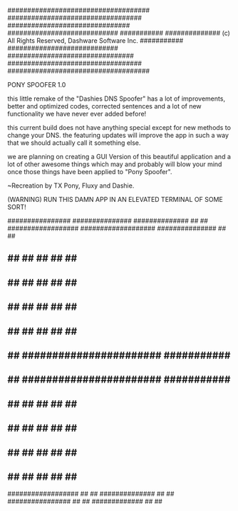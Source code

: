 ####################################
##################################
###############################
############################
###########
############## (c) All Rights Reserved, Dashware Software Inc.
###########
############################
################################
##################################
####################################



PONY SPOOFER 1.0

this little remake of the "Dashies DNS Spoofer" has a lot of improvements, better and optimized codes, corrected
sentences and a lot of new functionality we have never ever added before! 

this current build does not have anything special except for new methods to change your DNS.
the featuring updates will improve the app in such a way that we should actually call it something else.

we are planning on creating a GUI Version of this beautiful application and a lot of other awesome things which may
and probably will blow your mind once those things have been applied to "Pony Spoofer".

~Recreation by TX Pony, Fluxy and Dashie.


(WARNING) RUN THIS DAMN APP IN AN ELEVATED TERMINAL OF SOME SORT!



################            ###############            ##############     ##             ##
##################        ###################         ###############     ##             ##
##                ##    ##                   ##     ##                    ##             ##
##                ##    ##                   ##     ##                    ##             ##     
##                ##    ##                   ##     ##                    ##             ##
##                ##    ##                   ##     ##                    ##             ##
##                ##    #######################       ###########         #################
##                ##    #######################        ###########        #################
##                ##    ##                   ##                   ##      ##             ##
##                ##    ##                   ##                   ##      ##             ##
##                ##    ##                   ##                   ##      ##             ##
##                ##    ##                   ##                   ##      ##             ##
##################      ##                   ##     ##############        ##             ##
################        ##                   ##     #############         ##             ##